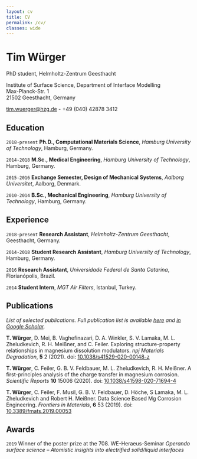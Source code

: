 ```yaml
---
layout: cv
title: CV
permalink: /cv/
classes: wide
---
```


# Tim Würger
PhD student, Helmholtz-Zentrum Geesthacht  

Institute of Surface Science, Department of Interface Modelling<br/>
Max-Planck-Str. 1<br/>
21502 Geesthacht, Germany<br/>

<a href="mailto:tim.wuerger@hzg.de">tim.wuerger@hzg.de</a> - +49 (040) 42878 3412

<div id="webaddress">
  <a href="https://twuerger.com"><i class="fas fa-home"></i></a> 
  <a href="https://github.com/koerper"><i class="fab fa-github"></i></a> 
  <a href="https://orcid.org/0000-0003-0346-0371"><i class="ai ai-orcid"></i></a> 
  <a href="https://www.researchgate.net/profile/Tim_Wuerger"><i class="ai ai-researchgate"></i></a> 
  <a href="https://twitter.com/wim_tuerger"><i class="fab fa-twitter"></i></a> 
  <a href="https://www.linkedin.com/in/tim-wuerger/"><i class="fab fa-fw fa-linkedin"></i></a>
</div>




## Education
`2018-present`
**Ph.D., Computational Materials Science**, *Hamburg University of Technology*, Hamburg, Germany.

`2014-2018`
**M.Sc., Medical Engineering**, *Hamburg University of Technology*, Hamburg, Germany.

`2015-2016`
**Exchange Semester, Design of Mechanical Systems**, *Aalborg Universitet*, Aalborg, Denmark.

`2010-2014`
**B.Sc., Mechanical Engineering**, *Hamburg University of Technology*, Hamburg, Germany.

## Experience
`2018-present`
**Research Assistant**, *Helmholtz-Zentrum Geesthacht*, Geesthacht, Germany.

`2014-2018`
**Student Research Assistant**, *Hamburg University of Technology*, Hamburg, Germany.

`2016`
**Research Assistant**, *Universidade Federal de Santa Catarina*, Florianópolis, Brazil.

`2014`
**Student Intern**, *MGT Air Filters*, Istanbul, Turkey.


## Publications

*List of selected publications. Full publication list is available [here](https://twuerger.com/publications/) and [in Google Scholar](https://scholar.google.com/citations?user=Bb5aTzAAAAAJ&hl=en).*

**T. Würger**, D. Mei, B. Vaghefinazari, D. A. Winkler, S. V. Lamaka, M. L. Zheludkevich, R. H. Meißner, and C. Feiler. Exploring structure-property relationships in magnesium dissolution modulators. *npj Materials Degradation*, **5** 2 (2021). doi: [10.1038/s41529-020-00148-z](https://doi.org/10.1038/s41529-020-00148-z)

**T. Würger**, C. Feiler, G. B. V. Feldbauer, M. L. Zheludkevich, R. H. Meißner. A first-principles analysis of the charge transfer in magnesium corrosion. *Scientific Reports* **10** 15006 (2020). doi: [10.1038/s41598-020-71694-4](https://doi.org/10.1038/s41598-020-71694-4)

 **T. Würger**, C. Feiler, F. Musil, G. B. V. Feldbauer, D. Höche, S Lamaka, M. L. Zheludkevich and Robert H. Meißner. Data Science Based Mg Corrosion Engineering. *Frontiers in Materials*, **6** 53 (2019). doi: [10.3389/fmats.2019.00053](https://doi.org/10.3389/fmats.2019.00053)

## Awards

`2019`
Winner of the poster prize at the 708. WE-Heraeus-Seminar *Operando surface science – Atomistic insights into electrified solid/liquid interfaces*






<!-- ### Footer

Last updated: May 2013 -->



